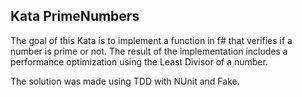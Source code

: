 Kata PrimeNumbers
-----------------

The goal of this Kata is to implement a function in f# that verifies if a number is prime or not.
The result of the implementation includes a performance optimization using the Least Divisor of a number.

The solution was made using TDD with NUnit and Fake.
